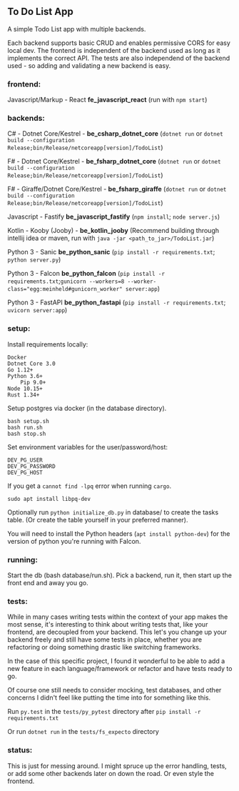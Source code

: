 ## To Do List App

A simple Todo List app with multiple backends.

Each backend supports basic CRUD and enables permissive CORS for easy local dev.
The frontend is independent of the backend used as long as it implements the 
correct API.
The tests are also independend of the backend used - so adding and validating a
new backend is easy.

### frontend:
Javascript/Markup - React **fe_javascript_react** (run with `npm start`)

### backends:

C# - Dotnet Core/Kestrel - **be_csharp_dotnet_core** (`dotnet run` or `dotnet build --configuration Release;bin/Release/netcoreapp[version]/TodoList`)

F# - Dotnet Core/Kestrel - **be_fsharp_dotnet_core** (`dotnet run` or `dotnet build --configuration Release;bin/Release/netcoreapp[version]/TodoList`)

F# - Giraffe/Dotnet Core/Kestrel - **be_fsharp_giraffe** (`dotnet run` or `dotnet build --configuration Release;bin/Release/netcoreapp[version]/TodoList`)

Javascript - Fastify **be_javascript_fastify** (`npm install`; `node server.js`)

Kotlin - Kooby (Jooby) - **be_kotlin_jooby** (Recommend building through intellij idea or maven, run with `java -jar <path_to_jar>/TodoList.jar`)

Python 3 - Sanic **be_python_sanic** (`pip install -r requirements.txt`; `python server.py`)

Python 3 - Falcon **be_python_falcon** (`pip install -r requirements.txt`;`gunicorn --workers=8 --worker-class="egg:meinheld#gunicorn_worker" server:app`)

Python 3 - FastAPI **be_python_fastapi** (`pip install -r requirements.txt`; `uvicorn server:app`)

### setup:

Install requirements locally:

    Docker
    Dotnet Core 3.0
    Go 1.12+
    Python 3.6+
        Pip 9.0+
    Node 10.15+
    Rust 1.34+

Setup postgres via docker (in the database directory).

    bash setup.sh
    bash run.sh
    bash stop.sh

Set environment variables for the user/password/host:
    
    DEV_PG_USER
    DEV_PG_PASSWORD
    DEV_PG_HOST

If you get a `cannot find -lpq` error when running `cargo`.

    sudo apt install libpq-dev

Optionally run `python initialize_db.py` in database/ to create the tasks table.
(Or create the table yourself in your preferred manner).

You will need to install the Python headers (`apt install python-dev`) for the version of python you're running with Falcon.

### running:
Start the db (bash database/run.sh).
Pick a backend, run it, then start up the front end and away you go.

### tests:
While in many cases writing tests within the context of your app makes the most
sense, it's interesting to think about writing tests that, like your frontend,
are decoupled from your backend. This let's you change up your backend freely 
and still have some tests in place, whether you are refactoring or doing 
something drastic like switching frameworks.

In the case of this specific project, I found it wonderful to be able to add a
new feature in each language/framework or refactor and have tests ready to go.

Of course one still needs to consider mocking, test databases, and other
concerns I didn't feel like putting the time into for something like this.

Run `py.test` in the `tests/py_pytest` directory after `pip install -r requirements.txt`

Or run `dotnet run` in the `tests/fs_expecto` directory

### status:
This is just for messing around. I might spruce up the error handling, tests,
or add some other backends later on down the road. Or even style the frontend.
